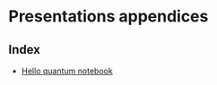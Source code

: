# Presentations appendices


## Index

- [Hello quantum notebook](01_hello_quantum/01_Hello_quantum.ipynb)